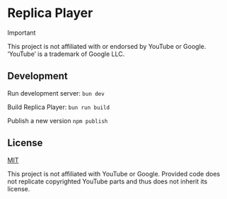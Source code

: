# Replica Player

> [!IMPORTANT]
> This project is not affiliated with or endorsed by YouTube or Google. ‘YouTube’ is a trademark of Google LLC.

## Development

Run development server: `bun dev`

Build Replica Player: `bun run build`

Publish a new version `npm publish`

## License

[MIT](./LICENSE)

This project is not affiliated with YouTube or Google. Provided code does not replicate copyrighted YouTube parts and thus does not inherit its license.
